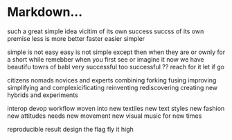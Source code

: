 # Markdown... 


such a great simple idea
vicitim of its own success 
succss of its own premise
less is more better faster easier simpler

simple is not easy 
easy is not simple 
except then when they are
or ownly for a short while 
remebber 
when you first see or imagine it
now we have beautifu towrs of babl
very successful
too successful ??
reach for it
let if go

citizens nomads novices and experts
combining forking fusing improving  
simplifying and complexicificating
reinventing rediscovering creating 
new hybrids and experiments

interop devop workflow woven into 
new textiles
new text styles
new fashion 
new attitudes needs new movement
new visual music for new times 

reproducible result 
design the flag
fly it high
